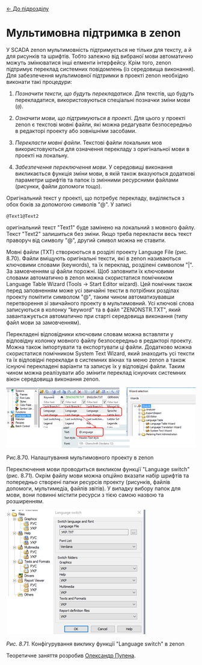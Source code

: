 [<- До підрозділу](README.md)

# Мультимовна підтримка в zenon 

У SCADA zenon мультимовність підтримується не тільки для тексту, а й для рисунків та шрифтів. Тобто залежно від вибраної мови автоматично можуть змінюватися інші елменти інтерфейсу. Крім того, zenon підтримує переклад системних повідомлень (із середовища виконання). Для забезпечення мультимовної підтримки в проекті zenon необхідно виконати такі процедури:

1. *Позначити тексти, що будуть перекладатися*. Для текстів, що будуть перекладатися, використовуються спеціальні позначки зміни мови (`@`). 

2. *Означити мови, що підтримуються в проекті*. Для цього у проекті zenon є текстові мовні файли, які можна редагувати безпосередньо в редакторі проекту або зовнішніми засобами. 

3. *Перекласти мовні файли*. Текстові файли локальних мов використовуються для означення перекладу з оригінальної мови в проекті на локальну. 

4. *Забезпечення переключення мови*. У середовищі виконання викликається функція зміни мови, в якій також вказуються додаткові параметри шрифтів та папок із змінними ресурсними файлами (рисунки, файли допомоги тощо).

Оригінальний текст у проекті, що потребує перекладу, виділяється з обох боків за допомогою символів "@". У записі 

```
@Text1@Text2
```

оригінальний текст "Text1" буде замінено на локальний з мовного файлу. Текст "Text2" залишиться без зміни. Якщо треба перекласти весь текст праворуч від символу "@", другий символ можна не ставити.

Мовні файли (TXT) створюються в розділі проекту Language File (рис. 8.70). Файли вміщують оригінальні тексти, які в zenon називаються ключовими словами (keywords), та їх переклад, розділені символом "|". За замовченням ці файли порожні. Щоб заповнити їх ключовими словами автоматично в zenon можна скористатися помічником Language Table Wizard (Tools -> Start Editor wizard). Цей помічник також перед заповненням може усі звичайні тексти в потрібних розділах проекту помітити символом "@", таким чином автоматизувавши перетворення зі звичайного проекту в мультимовний. Усі ключові слова записуються в колонку “keyword” та в файл "ZENONSTR.TXT", який завантажується автоматично при старті середовища виконання (типу файл мови за замовченням). 

Перекладені відповідники ключовим словам можна вставляти у відповідну колонку мовного файлу безпосередньо в редакторі проекту. Можна також імпортувати та експортувати ці файли. Додатково можна скористатися помічником System Text Wizard, який знаходить усі тексти та їх відповідні переклади в системних вікнах та меню zenon а також існуючі перекладені варіанти та записує їх у відповідні файли. Таким чином можна реалізувати або змінити переклад існуючих системних вікон середовища виконання zenon. 

<a href="media8/8_70.png" target="_blank"><img src="media/8_70.png"/></a> 

Рис.8.70. Налаштування мультимовного проекту в zenon

Переключення мови проводиться викликом функції "Language switch" (рис. 8.71). Окрім файлу мови можна опційно вказати набір шрифтів та попередньо створені папки ресурсів проекту (рисунків, файлів допомоги, мультимедіа, файлів звітів). У випадку вибору папок для мови, вони повинні містити ресурси з тією самою назвою та розширенням. 

![](media/8_71.png) 

*Рис. 8.71.* Конфігурування виклику функції "Language switch" в zenon

Теоретичне заняття розробив [Олександр Пупена](https://github.com/pupenasan). 